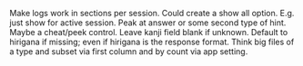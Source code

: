 Make logs work in sections per session. Could create a show all option. E.g. just show for active session.
Peak at answer or some second type of hint.
Maybe a cheat/peek control.
Leave kanji field blank if unknown. Default to hirigana if missing; even if hirigana is the response format.
Think big files of a type and subset via first column and by count via app setting.
